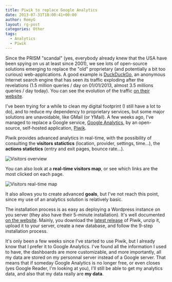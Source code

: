 ```yaml
---
title: Piwik to replace Google Analytics
date: 2013-07-31T18:00:41+00:00
author: RemyG
layout: rg-post
categories: Other
tags:
  - Analytics
  - Piwik
---
```


Since the PRISM "scandal" (yes, everybody already knew that the USA have been spying on us at least since 2001), we see lots of open-source solutions emerging to replace the "old" proprietary (and potentially a bit too curious) web-applications. A good example is [DuckDuckGo](https://duckduckgo.com/‎), an anonymous Internet search engine that has seen its traffic exploding after the revelations (1.5 million queries / day on 01/01/2013, almost 3.5 millions queries / day today). You can see the evolution of the traffic [on their website](https://duckduckgo.com/traffic.html).

I've been trying for a while to clean my digital footprint (I still have a lot to do), and to reduce my dependency to proprietary services, but some major solutions are unavoidable, like GMail (or YMail). A few weeks ago, I've managed to replace a Google service, [Google Analytics](http://www.google.com/analytics/), by an open-source, self-hosted application, [Piwik](http://piwik.org/).

<!--more-->

Piwik provides advanced analytics in real-time, with the possibility of consulting the **visitors statictics** (location, provider, settings, time...), the **actions statictics** (entry and exit pages, bounce rate...).

![Visitors overview](http://remyg.fr/blog/wp-content/uploads/2013/07/PiwikVisitorsOverview-1024x481.png)

You can also look at a **real-time visitors map**, or see which links are the most clicked on each page.

![Visitors real-time map](http://remyg.fr/blog/wp-content/uploads/2013/07/PiwikVisitorsRealTimeMap-1024x478.png)

It also allows you to create advanced **goals**, but I've not reach this point, since my use of an analytics solution is relatively basic.

The installation process is as easy as deploying a Wordpress instance on you server (they also have their 5-minute installation). It's well documented [on the website](http://piwik.org/docs/installation/). Mainly, you download the [latest release](http://builds.piwik.org/latest.zip) of Piwik, unzip it, upload it to your server, create a new database, and follow the 9-step installation process.

It's only been a few weeks since I've started to use Piwik, but I already know that I prefer it to Google Analytics. I've found all the information I used to have, the dashboards are more customizable, and more importantly, all my data are stored on my personnal server instead of a Google server. That means that if someday Google Analytics is no longer free, or even closes (yes Google Reader, I'm looking at you), I'll still be able to get my analytics data, and also that my data really are **my data**.
